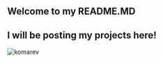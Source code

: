 ## Welcome to my README.MD

I will be posting my projects here!
---
  ![komarev](https://komarev.com/ghpvc/?username=camilia2o7&color=D22B2B)
